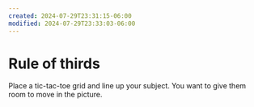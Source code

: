 ```yaml
---
created: 2024-07-29T23:31:15-06:00
modified: 2024-07-29T23:33:03-06:00
---
```


# Rule of thirds

Place a tic-tac-toe grid and line up your subject. You want to give them room to move in the picture.
